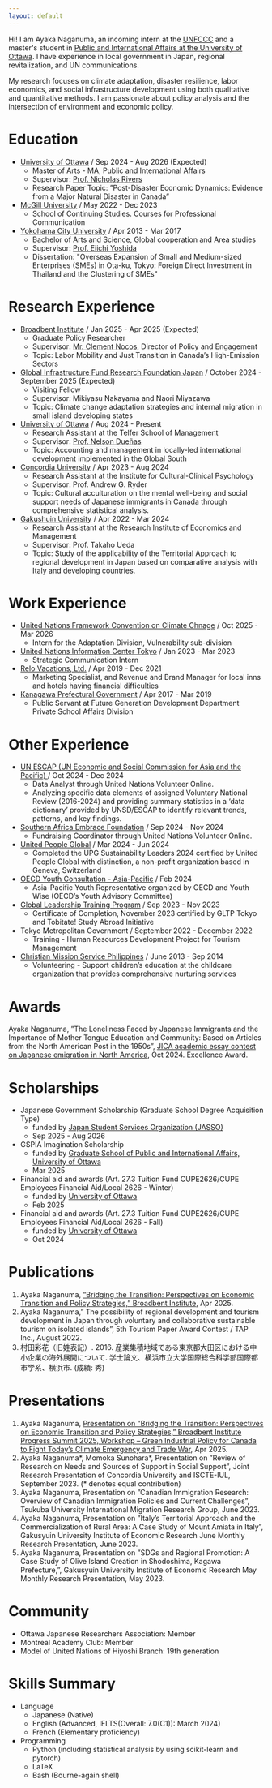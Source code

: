 ```yaml
---
layout: default
---
```


Hi! I am Ayaka Naganuma, an incoming intern at the [UNFCCC](https://unfccc.int/) and a master's student in [Public and International Affairs at the University of Ottawa](https://www.uottawa.ca/faculty-social-sciences/public-international-affairs). I have experience in local government in Japan, regional revitalization, and UN communications. 

My research focuses on climate adaptation, disaster resilience, labor economics, and social infrastructure development using both qualitative and quantitative methods. I am passionate about policy analysis and the intersection of environment and economic policy.

# Education

- [University of Ottawa](https://www.uottawa.ca/en) / Sep 2024 - Aug 2026 (Expected)
  - Master of Arts - MA, Public and International Affairs
  - Supervisor: [Prof. Nicholas Rivers](https://sites.google.com/site/nicholasjrivers/)
  - Research Paper Topic: ”Post-Disaster Economic Dynamics: Evidence from a Major Natural Disaster in Canada”
- [McGill University](https://www.mcgill.ca/) / May 2022 - Dec 2023
  - School of Continuing Studies. Courses for Professional Communication
- [Yokohama City University](https://www-user.yokohama-cu.ac.jp/~english/) / Apr 2013 - Mar 2017 
  - Bachelor of Arts and Science, Global cooperation and Area studies
  - Supervisor: [Prof. Eiichi Yoshida](https://www.yokohama-cu.ac.jp/researcher/yoshidaeiichi.html)
  - Dissertation: "Overseas Expansion of Small and Medium-sized Enterprises (SMEs) in Ota-ku, Tokyo: Foreign Direct Investment in Thailand and the Clustering of SMEs" 

# Research Experience
- [Broadbent Institute](https://www.broadbentinstitute.ca/) / Jan 2025 - Apr 2025 (Expected)
  - Graduate Policy Researcher
  - Supervisor: [Mr. Clement Nocos](https://broadbentinstitute.ca/people/clement-nocos/), Director of Policy and Engagement
  - Topic: Labor Mobility and Just Transition in Canada’s High-Emission Sectors
- [Global Infrastructure Fund Research Foundation Japan](https://gif.or.jp/) / October 2024 - September 2025 (Expected)
  - Visiting Fellow 
  - Supervisor: Mikiyasu Nakayama and Naori Miyazawa
  - Topic: Climate change adaptation strategies and internal migration in small island developing states
- [University of Ottawa](https://www.uottawa.ca/en) / Aug 2024 - Present
  - Research Assistant at the Telfer School of Management 
  - Supervisor: [Prof. Nelson Dueñas](https://telfer.uottawa.ca/en/directory/nelson-duenas/)
  - Topic: Accounting and management in locally-led international development implemented in the Global South
- [Concordia University](https://www.concordia.ca/) / Apr 2023 - Aug 2024
  - Research Assistant at the Institute for Cultural-Clinical Psychology 
  - Supervisor: Prof. Andrew G. Ryder
  - Topic: Cultural acculturation on the mental well-being and social support needs of Japanese immigrants in Canada through comprehensive statistical analysis.
- [Gakushuin University](https://www.univ.gakushuin.ac.jp/en/) / Apr 2022 - Mar 2024 
  - Research Assistant at the Research Institute of Economics and Management
  - Supervisor: Prof. Takaho Ueda
  - Topic: Study of the applicability of the Territorial Approach to regional development in Japan based on comparative analysis with Italy and developing countries.
 
# Work Experience

- [United Nations Framework Convention on Climate Chnage](https://unfccc.int/) / Oct 2025 - Mar 2026
  - Intern for the Adaptation Division, Vulnerability sub-division
- [United Nations Information Center Tokyo](https://www.unic.or.jp/info/un_agencies_japan/unic/?lang=en) / Jan 2023 - Mar 2023
  - Strategic Communication Intern 
- [Relo Vacations, Ltd.](https://www.relo.jp/english/group/tourism/) / Apr 2019 - Dec 2021
  - Marketing Specialist, and Revenue and Brand Manager for local inns and hotels having financial difficulties
- [Kanagawa Prefectural Government](https://www.pref.kanagawa.jp/) / Apr 2017 - Mar 2019
  - Public Servant at Future Generation Development Department Private School Affairs Division

# Other Experience
- [UN ESCAP (UN Economic and Social Commission for Asia and the Pacific) ](https://www.unescap.org/our-work/countries-special-situations/ldc) / Oct 2024 - Dec 2024
  - Data Analyst through United Nations Volunteer Online.
  - Analyzing specific data elements of assigned Voluntary National Review (2016-2024) and providing summary statistics in a ‘data dictionary’ provided by UNSD/ESCAP to identify relevant trends, patterns, and key findings.
- [Southern Africa Embrace Foundation](https://sae-foundation.org/) / Sep 2024 - Nov 2024
  - Fundraising Coordinator through United Nations Volunteer Online.
- [United People Global](http://www.unitedpeople.global) / Mar 2024 - Jun 2024
  - Completed the UPG Sustainability Leaders 2024 certified by United People Global with distinction, a non-profit organization based in Geneva, Switzerland
- [OECD Youth Consultation - Asia-Pacific](https://www.oecd.org/about/civil-society/youth/youthwise/) / Feb 2024
  - Asia-Pacific Youth Representative organized by OECD and Youth Wise (OECD’s Youth Advisory Committee)
- [Global Leadership Training Program](https://www.gltp-tokyo.com/) / Sep 2023 - Nov 2023
  - Certificate of Completion, November 2023 certified by GLTP Tokyo and Tobitate! Study Abroad Initiative
- Tokyo Metropolitan Government / September 2022 - December 2022
  - Training - Human Resources Development Project for Tourism Management
- [Christian Mission Service Philippines](https://cms.org.ph/) / June 2013 - Sep 2014
  - Volunteering - Support children’s education at the childcare organization that provides comprehensive nurturing services

# Awards
Ayaka Naganuma, ”The Loneliness Faced by Japanese Immigrants and the Importance of Mother Tongue
Education and Community: Based on Articles from the North American Post in the 1950s”, [JICA academic essay
contest on Japanese emigration in North America](https://www.jica.go.jp/domestic/jomm/whatsnew/2023/1526419_24083.html), Oct 2024. Excellence Award.

# Scholarships
- Japanese Government Scholarship (Graduate School Degree Acquisition Type)
  - funded by [Japan Student Services Organization (JASSO)](https://www.jasso.go.jp/en/index.html)
  - Sep 2025 - Aug 2026
- GSPIA Imagination Scholarship
  - funded by [Graduate School of Public and International Affairs, University of Ottawa](https://www.uottawa.ca/faculty-social-sciences/public-international-affairs/graduate)
  - Mar 2025
- Financial aid and awards (Art. 27.3 Tuition Fund CUPE2626/CUPE Employees Financial Aid/Local 2626 - Winter)
  - funded by [University of Ottawa](https://www.uottawa.ca/en)
  - Feb 2025
- Financial aid and awards (Art. 27.3 Tuition Fund CUPE2626/CUPE Employees Financial Aid/Local 2626 - Fall)
  - funded by [University of Ottawa](https://www.uottawa.ca/en)
  - Oct 2024

# Publications
1. Ayaka Naganuma, [”Bridging the Transition: Perspectives on Economic Transition and Policy Strategies,”
Broadbent Institute](https://broadbentinstitute.ca/research/bridging-the-transition/), Apr 2025.
2. Ayaka Naganuma,” The possibility of regional development and tourism development in Japan through voluntary and collaborative sustainable tourism on isolated islands”, 5th Tourism Paper Award Contest / TAP Inc., August 2022.
3. 村田彩花（旧姓表記）. 2016. 産業集積地域である東京都大田区における中小企業の海外展開について. 学士論文、横浜市立大学国際総合科学部国際都市学系、横浜市. (成績: 秀)

# Presentations
1. Ayaka Naganuma, [Presentation on ”Bridging the Transition: Perspectives on Economic Transition and Policy Strategies,” Broadbent Institute Progress Summit 2025, Workshop – Green Industrial Policy for Canada to Fight Today’s Climate Emergency and Trade War](https://broadbentinstitute.ca/research/bridging-the-transition/), Apr 2025.
2. Ayaka Naganuma*, Momoka Sunohara*, Presentation on ”Review of Research on Needs and Sources of Support in Social Support”, Joint Research Presentation of Concordia University and ISCTE-IUL, September 2023. (* denotes equal contribution)
3. Ayaka Naganuma, Presentation on ”Canadian Immigration Research: Overview of Canadian Immigration Policies and Current Challenges”, Tsukuba University International Migration Research Group, June 2023.
4. Ayaka Naganuma, Presentation on ”Italy’s Territorial Approach and the Commercialization of Rural Area: A Case Study of Mount Amiata in Italy”, Gakusyuin University Institute of Economic Research June Monthly Research Presentation, June 2023.
5. Ayaka Naganuma, Presentation on ”SDGs and Regional Promotion: A Case Study of Olive Island Creation in Shodoshima, Kagawa Prefecture,”, Gakusyuin University Institute of Economic Research May Monthly Research Presentation, May 2023.

# Community
- Ottawa Japanese Researchers Association: Member
- Montreal Academy Club: Member
- Model of United Nations of Hiyoshi Branch: 19th generation

# Skills Summary
- Language
  - Japanese (Native)
  - English (Advanced, IELTS(Overall: 7.0(C1)): March 2024)
  - French (Elementary proficiency)
- Programming
  - Python (including statistical analysis by using scikit-learn and pytorch)
  - LaTeX
  - Bash (Bourne-again shell) 

